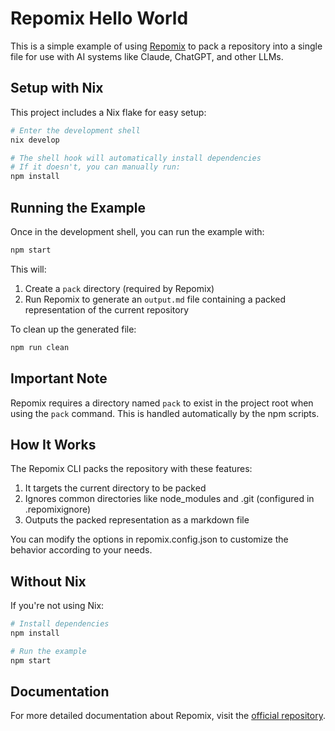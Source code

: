 # Repomix Hello World

This is a simple example of using [Repomix](https://github.com/yamadashy/repomix) to pack a repository into a single file for use with AI systems like Claude, ChatGPT, and other LLMs.

## Setup with Nix

This project includes a Nix flake for easy setup:

```bash
# Enter the development shell
nix develop

# The shell hook will automatically install dependencies
# If it doesn't, you can manually run:
npm install
```

## Running the Example

Once in the development shell, you can run the example with:

```bash
npm start
```

This will:
1. Create a `pack` directory (required by Repomix)
2. Run Repomix to generate an `output.md` file containing a packed representation of the current repository

To clean up the generated file:

```bash
npm run clean
```

## Important Note

Repomix requires a directory named `pack` to exist in the project root when using the `pack` command. This is handled automatically by the npm scripts.

## How It Works

The Repomix CLI packs the repository with these features:

1. It targets the current directory to be packed
2. Ignores common directories like node_modules and .git (configured in .repomixignore)
3. Outputs the packed representation as a markdown file

You can modify the options in repomix.config.json to customize the behavior according to your needs.

## Without Nix

If you're not using Nix:

```bash
# Install dependencies
npm install

# Run the example
npm start
```

## Documentation

For more detailed documentation about Repomix, visit the [official repository](https://github.com/yamadashy/repomix). 